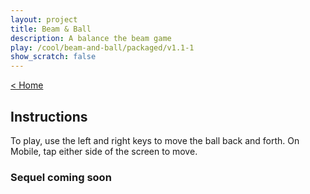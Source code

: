 ```yaml
---
layout: project
title: Beam & Ball
description: A balance the beam game
play: /cool/beam-and-ball/packaged/v1.1-1
show_scratch: false
---
```


[< Home](index.md)

## Instructions

To play, use the left and right keys to move the ball back and forth. On Mobile, tap either side of the screen to move.

### Sequel coming soon
